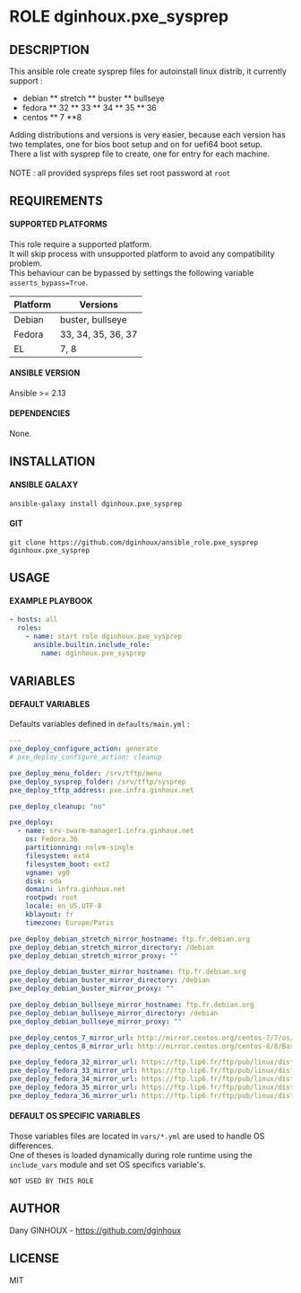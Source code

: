 # ROLE dginhoux.pxe_sysprep



## DESCRIPTION

This ansible role create sysprep files for autoinstall linux distrib, it currently support :
* debian 
** stretch
** buster
** bullseye
* fedora
** 32
** 33
** 34
** 35
** 36
* centos
** 7
**8

Adding distributions and versions is very easier, because each version has two templates, one for bios boot setup and on for uefi64 boot setup.<br />
There a list with sysprep file to create, one for entry for each machine.<br />
<br />
NOTE : all provided syspreps files set root password at `root`

## REQUIREMENTS

#### SUPPORTED PLATFORMS

This role require a supported platform.<br />
It will skip process with unsupported platform to avoid any compatibility problem.<br />
This behaviour can be bypassed by settings the following variable `asserts_bypass=True`.

| Platform | Versions |
|----------|----------|
| Debian | buster, bullseye |
| Fedora | 33, 34, 35, 36, 37 |
| EL | 7, 8 |

#### ANSIBLE VERSION

Ansible >= 2.13

#### DEPENDENCIES

None.



## INSTALLATION

#### ANSIBLE GALAXY

```shell
ansible-galaxy install dginhoux.pxe_sysprep
```
#### GIT

```shell
git clone https://github.com/dginhoux/ansible_role.pxe_sysprep dginhoux.pxe_sysprep
```


## USAGE

#### EXAMPLE PLAYBOOK

```yaml
- hosts: all
  roles:
    - name: start role dginhoux.pxe_sysprep
      ansible.builtin.include_role:
        name: dginhoux.pxe_sysprep
```


## VARIABLES

#### DEFAULT VARIABLES

Defaults variables defined in `defaults/main.yml` : 

```yaml
---
pxe_deploy_configure_action: generate
# pxe_deploy_configure_action: cleanup

pxe_deploy_menu_folder: /srv/tftp/menu
pxe_deploy_sysprep_folder: /srv/tftp/sysprep
pxe_deploy_tftp_address: pxe.infra.ginhoux.net

pxe_deploy_cleanup: "no"

pxe_deploy:
  - name: srv-swarm-manager1.infra.ginhoux.net
    os: Fedora.36
    partitionning: nolvm-single
    filesystem: ext4
    filesystem_boot: ext2
    vgname: vg0
    disk: sda
    domain: infra.ginhoux.net
    rootpwd: root
    locale: en_US.UTF-8
    kblayout: fr
    timezone: Europe/Paris

pxe_deploy_debian_stretch_mirror_hostname: ftp.fr.debian.org
pxe_deploy_debian_stretch_mirror_directory: /debian
pxe_deploy_debian_stretch_mirror_proxy: ""

pxe_deploy_debian_buster_mirror_hostname: ftp.fr.debian.org
pxe_deploy_debian_buster_mirror_directory: /debian
pxe_deploy_debian_buster_mirror_proxy: ""

pxe_deploy_debian_bullseye_mirror_hostname: ftp.fr.debian.org
pxe_deploy_debian_bullseye_mirror_directory: /debian
pxe_deploy_debian_bullseye_mirror_proxy: ""

pxe_deploy_centos_7_mirror_url: http://mirror.centos.org/centos-7/7/os/x86_64/
pxe_deploy_centos_8_mirror_url: http://mirror.centos.org/centos-8/8/BaseOS/x86_64/os/

pxe_deploy_fedora_32_mirror_url: https://ftp.lip6.fr/ftp/pub/linux/distributions/fedora/releases/32/Server/x86_64/os/
pxe_deploy_fedora_33_mirror_url: https://ftp.lip6.fr/ftp/pub/linux/distributions/fedora/releases/33/Server/x86_64/os/
pxe_deploy_fedora_34_mirror_url: https://ftp.lip6.fr/ftp/pub/linux/distributions/fedora/releases/34/Server/x86_64/os/
pxe_deploy_fedora_35_mirror_url: https://ftp.lip6.fr/ftp/pub/linux/distributions/fedora/releases/35/Server/x86_64/os/
pxe_deploy_fedora_36_mirror_url: https://ftp.lip6.fr/ftp/pub/linux/distributions/fedora/releases/36/Server/x86_64/os/
```

#### DEFAULT OS SPECIFIC VARIABLES

Those variables files are located in `vars/*.yml` are used to handle OS differences.<br />
One of theses is loaded dynamically during role runtime using the `include_vars` module and set OS specifics variable's.

`NOT USED BY THIS ROLE`



## AUTHOR

Dany GINHOUX - https://github.com/dginhoux



## LICENSE

MIT
